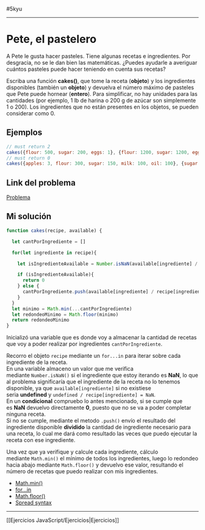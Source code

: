 #5kyu 
___
# Pete, el pastelero

A Pete le gusta hacer pasteles. Tiene algunas recetas e ingredientes. Por desgracia, no se le dan bien las matemáticas. ¿Puedes ayudarle a averiguar cuántos pasteles puede hacer teniendo en cuenta sus recetas?

Escriba una función **cakes()**, que tome la receta (**objeto**) y los ingredientes disponibles (también un **objeto**) y devuelva el número máximo de pasteles que Pete puede hornear (**entero**). Para simplificar, no hay unidades para las cantidades (por ejemplo, 1 lb de harina o 200 g de azúcar son simplemente 1 o 200). Los ingredientes que no están presentes en los objetos, se pueden considerar como 0.

## Ejemplos

```js
// must return 2
cakes({flour: 500, sugar: 200, eggs: 1}, {flour: 1200, sugar: 1200, eggs: 5, milk: 200}); 
// must return 0
cakes({apples: 3, flour: 300, sugar: 150, milk: 100, oil: 100}, {sugar: 500, flour: 2000, milk: 2000});
```

## Link del problema

[Problema](https://www.codewars.com/kata/525c65e51bf619685c000059/train/javascript)

## Mi solución

```js
function cakes(recipe, available) {

  let cantPorIngrediente = []

  for(let ingrediente in recipe){

    let isIngredienteAvailable = Number.isNaN(available[ingrediente] / recipe[ingrediente])

    if (isIngredienteAvailable){
      return 0
    } else {
      cantPorIngrediente.push(available[ingrediente] / recipe[ingrediente])
    }
  }
  let minimo = Math.min(...cantPorIngrediente)
  let redondeoMinimo = Math.floor(minimo)
  return redondeoMinimo
}
```

Inicializó una variable que es donde voy a almacenar la cantidad de recetas que voy a poder realizar por ingredientes `cantPorIngrediente`.

Recorro el objeto `recipe` mediante un `for...in` para iterar sobre cada ingrediente de la receta.  
En una variable almaceno un valor que me verifica mediante `Number.isNaN()` si el ingrediente que estoy iterando es **NaN**, lo que al problema significaría que el ingrediente de la receta no lo tenemos disponible, ya que `available[ingrediente]` si no existiese seria **undefined** y `undefined / recipe[ingrediente] = NaN`.  
En un **condicional** compruebo lo antes mencionado, si se cumple que es **NaN** devuelvo directamente **0**, puesto que no se va a poder completar ninguna receta.  
Si no se cumple, mediante el metodo `.push()` envío el resultado del ingrediente disponible **dividido** la cantidad de ingrediente necesario para una receta, lo cual me dará como resultado las veces que puedo ejecutar la receta con ese ingrediente.

Una vez que ya verifique y calcule cada ingrediente, cálculo mediante `Math.min()` el mínimo de todos los ingredientes, luego lo redondeo hacia abajo mediante `Math.floor()` y devuelvo ese valor, resultando el número de recetas que puedo realizar con mis ingredientes.

-   [Math.min()](https://developer.mozilla.org/es/docs/Web/JavaScript/Reference/Global_Objects/Math/min)
-   [for...in](https://developer.mozilla.org/es/docs/Web/JavaScript/Reference/Statements/for...in)
-   [Math.floor()](https://developer.mozilla.org/es/docs/Web/JavaScript/Reference/Global_Objects/Math/floor)
-   [Spread syntax](https://developer.mozilla.org/es/docs/Web/JavaScript/Reference/Operators/Spread_syntax)

__________

[[Ejercicios JavaScript/Ejercicios|Ejercicios]]